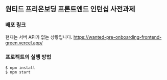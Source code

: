 ## 원티드 프리온보딩 프론트엔드 인턴십 사전과제

### 배포 링크 
현재는 서버 API가 없는 상황입니다.
https://wanted-pre-onboarding-frontend-green.vercel.app/

### 프로젝트의 실행 방법
```
$ npm install
$ npm start
```
